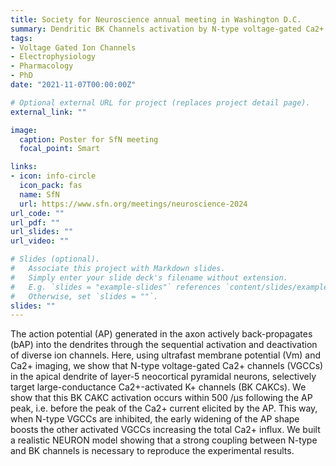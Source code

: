 ```yaml
---
title: Society for Neuroscience annual meeting in Washington D.C.
summary: Dendritic BK Channels activation by N-type voltage-gated Ca2+ channels in neocortical layer-5 pyramidal neurons.
tags:
- Voltage Gated Ion Channels
- Electrophysiology
- Pharmacology
- PhD
date: "2021-11-07T00:00:00Z"

# Optional external URL for project (replaces project detail page).
external_link: ""

image:
  caption: Poster for SfN meeting
  focal_point: Smart

links:
- icon: info-circle
  icon_pack: fas
  name: SfN
  url: https://www.sfn.org/meetings/neuroscience-2024
url_code: ""
url_pdf: ""
url_slides: ""
url_video: ""

# Slides (optional).
#   Associate this project with Markdown slides.
#   Simply enter your slide deck's filename without extension.
#   E.g. `slides = "example-slides"` references `content/slides/example-slides.md`.
#   Otherwise, set `slides = ""`.
slides: ""
---
```

The action potential (AP) generated in the axon actively back-propagates (bAP) into the dendrites through the sequential activation and deactivation of diverse ion channels. Here, using ultrafast membrane potential (Vm) and Ca2+ imaging, we show that N-type voltage-gated Ca2+ channels (VGCCs) in the apical dendrite of layer-5 neocortical pyramidal neurons, selectively target large-conductance Ca2+-activated K+ channels (BK CAKCs). We show that this BK CAKC activation occurs within 500 /µs following the AP peak, i.e. before the peak of the Ca2+ current elicited by the AP. This way, when N-type VGCCs are inhibited, the early widening of the AP shape boosts the other activated VGCCs increasing the total Ca2+ influx. We built a realistic NEURON model showing that a strong coupling between N-type and BK channels is necessary to reproduce the experimental results. 
